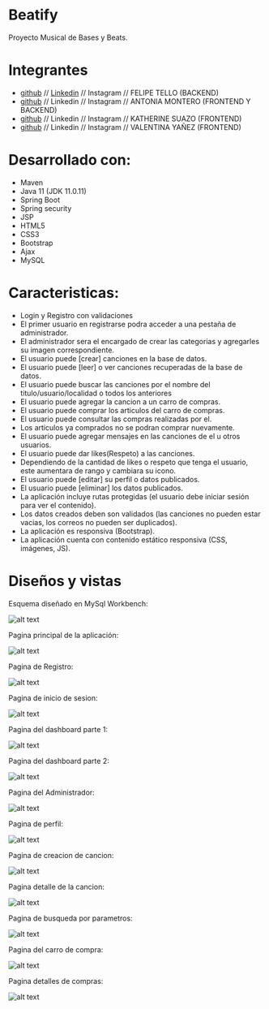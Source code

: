 # Beatify

Proyecto Musical de Bases y Beats.

# Integrantes
- [github](https://github.com/Felipe-Tello) // [Linkedin](https://www.linkedin.com/in/felipe-tello-astudillo/) // Instagram // FELIPE TELLO (BACKEND)                
- [github](https://github.com/amonlop) // Linkedin // Instagram // ANTONIA MONTERO (FRONTEND Y BACKEND)  
- [github](https://github.com/katsAle) // Linkedin // Instagram // KATHERINE SUAZO (FRONTEND)            
- [github](https://github.com/ValentinaYanezAguayo) // Linkedin // Instagram // VALENTINA YAÑEZ (FRONTEND)            

# Desarrollado con:

* Maven
* Java 11 (JDK 11.0.11)
* Spring Boot
* Spring security
* JSP
* HTML5
* CSS3
* Bootstrap
* Ajax
* MySQL

# Caracteristicas:
- Login y Registro con validaciones
- El primer usuario en registrarse podra acceder a una pestaña de administrador.
- El administrador sera el encargado de crear las categorias y agregarles su imagen correspondiente.
- El usuario puede [crear] canciones en la base de datos.
- El usuario puede [leer] o ver canciones recuperadas de la base de datos.
- El usuario puede buscar las canciones por el nombre del titulo/usuario/localidad o todos los anteriores
- El usuario puede agregar la cancion a un carro de compras.
- El usuario puede comprar los articulos del carro de compras.
- El usuario puede consultar las compras realizadas por el.
- Los articulos ya comprados no se podran comprar nuevamente.  
- El usuario puede agregar mensajes en las canciones de el u otros usuarios.
- El usuario puede dar likes(Respeto) a las canciones.
- Dependiendo de la cantidad de likes o respeto que tenga el usuario, este aumentara de rango y cambiara su icono.
- El usuario puede [editar] su perfil o datos publicados.
- El usuario puede [eliminar] los datos publicados.
- La aplicación incluye rutas protegidas (el usuario debe iniciar sesión para ver el contenido).
- Los datos creados deben son validados (las canciones no pueden estar vacias, los correos no pueden ser duplicados).
- La aplicación es responsiva (Bootstrap).
- La aplicación cuenta con contenido estático responsiva (CSS, imágenes, JS).

# Diseños y vistas
Esquema diseñado en MySql Workbench:

![alt text](https://github.com/Felipe-Tello/Beatify/blob/main/assets/Captura%20de%20pantalla%202022-06-06%20181041.jpg "MySql squema")

Pagina principal de la aplicación:

![alt text](https://github.com/Felipe-Tello/Beatify/blob/main/assets/main.jpg "MySql squema")

Pagina de Registro:

![alt text](https://github.com/Felipe-Tello/Beatify/blob/main/assets/registro.jpg "MySql squema")

Pagina de inicio de sesion:

![alt text](https://github.com/Felipe-Tello/Beatify/blob/main/assets/sesion.jpg "MySql squema")

Pagina del dashboard parte 1:

![alt text](https://github.com/Felipe-Tello/Beatify/blob/main/assets/Dashboard.jpg "MySql squema")

Pagina del dashboard parte 2:

![alt text](https://github.com/Felipe-Tello/Beatify/blob/main/assets/Dashboard2.jpg "MySql squema")

Pagina del Administrador:

![alt text](https://github.com/Felipe-Tello/Beatify/blob/main/assets/Admin.jpg "MySql squema")

Pagina de perfil:

![alt text](https://github.com/Felipe-Tello/Beatify/blob/main/assets/profile.jpg "MySql squema")

Pagina de creacion de cancion:

![alt text](https://github.com/Felipe-Tello/Beatify/blob/main/assets/crear.jpg "MySql squema")

Pagina detalle de la cancion:

![alt text](https://github.com/Felipe-Tello/Beatify/blob/main/assets/details.jpg "MySql squema")

Pagina de busqueda por parametros:

![alt text](https://github.com/Felipe-Tello/Beatify/blob/main/assets/busqueda.jpg "MySql squema")

Pagina del carro de compra:

![alt text](https://github.com/Felipe-Tello/Beatify/blob/main/assets/Carro.jpg "MySql squema")

Pagina detalles de compras:

![alt text](https://github.com/Felipe-Tello/Beatify/blob/main/assets/detailsCarro.jpg "MySql squema")
